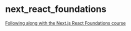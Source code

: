 # next_react_foundations
[Following along with the Next.js React Foundations course](https://nextjs.org/learn/react-foundations)
